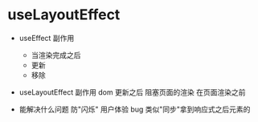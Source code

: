 # useLayoutEffect

- useEffect 
  副作用 
  - 当渲染完成之后 
  - 更新
  - 移除

- useLayoutEffect
  副作用
  dom 更新之后 
  阻塞页面的渲染 
  在页面渲染之前 
  
- 能解决什么问题
  防"闪烁" 用户体验  bug 
  类似"同步"拿到响应式之后元素的
  